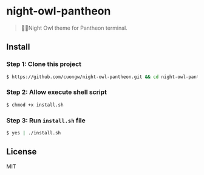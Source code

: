 # night-owl-pantheon

> 🌌🦉Night Owl theme for Pantheon terminal.

## Install

### Step 1: Clone this project

```sh
$ https://github.com/cuongw/night-owl-pantheon.git && cd night-owl-pantheon
```

### Step 2: Allow execute shell script

```sh
$ chmod +x install.sh
```

### Step 3: Run `install.sh` file

```sh
$ yes | ./install.sh
```

## License

MIT

